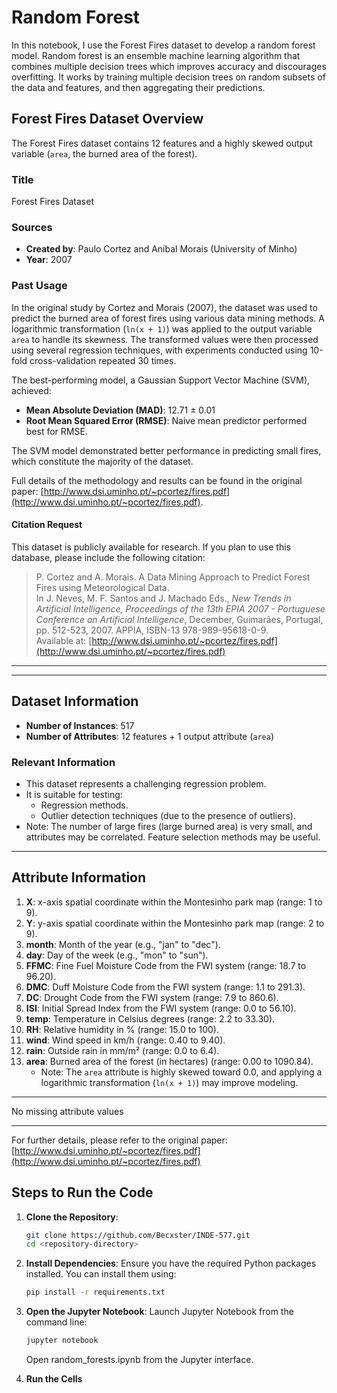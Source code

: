 
# Random Forest
In this notebook, I use the Forest Fires dataset to develop a random forest model. Random forest is an ensemble machine learning algorithm that combines multiple decision trees which improves accuracy and discourages overfitting. It works by training multiple decision trees on random subsets of the data and features, and then aggregating their predictions.


## Forest Fires Dataset Overview
The Forest Fires dataset contains 12 features and a highly skewed output variable (`area`, the burned area of the forest). 

### **Title**
Forest Fires Dataset

### **Sources**
- **Created by**: Paulo Cortez and Aníbal Morais (University of Minho)  
- **Year**: 2007  

### **Past Usage**
In the original study by Cortez and Morais (2007), the dataset was used to predict the burned area of forest fires using various data mining methods. A logarithmic transformation (`ln(x + 1)`) was applied to the output variable `area` to handle its skewness. The transformed values were then processed using several regression techniques, with experiments conducted using 10-fold cross-validation repeated 30 times. 

The best-performing model, a Gaussian Support Vector Machine (SVM), achieved:
- **Mean Absolute Deviation (MAD)**: 12.71 ± 0.01
- **Root Mean Squared Error (RMSE)**: Naive mean predictor performed best for RMSE.  

The SVM model demonstrated better performance in predicting small fires, which constitute the majority of the dataset.

Full details of the methodology and results can be found in the original paper: [http://www.dsi.uminho.pt/~pcortez/fires.pdf](http://www.dsi.uminho.pt/~pcortez/fires.pdf).

#### Citation Request
This dataset is publicly available for research. If you plan to use this database, please include the following citation:

> P. Cortez and A. Morais. A Data Mining Approach to Predict Forest Fires using Meteorological Data.  
> In J. Neves, M. F. Santos and J. Machado Eds., *New Trends in Artificial Intelligence, Proceedings of the 13th EPIA 2007 - Portuguese Conference on Artificial Intelligence*, December, Guimarães, Portugal, pp. 512-523, 2007. APPIA, ISBN-13 978-989-95618-0-9.  
> Available at: [http://www.dsi.uminho.pt/~pcortez/fires.pdf](http://www.dsi.uminho.pt/~pcortez/fires.pdf)

---
---

## Dataset Information

- **Number of Instances**: 517
- **Number of Attributes**: 12 features + 1 output attribute (`area`)

### **Relevant Information**
- This dataset represents a challenging regression problem.
- It is suitable for testing:
  - Regression methods.
  - Outlier detection techniques (due to the presence of outliers).
- Note: The number of large fires (large burned area) is very small, and attributes may be correlated. Feature selection methods may be useful.

---

## Attribute Information

1. **X**: x-axis spatial coordinate within the Montesinho park map (range: 1 to 9).
2. **Y**: y-axis spatial coordinate within the Montesinho park map (range: 2 to 9).
3. **month**: Month of the year (e.g., "jan" to "dec").
4. **day**: Day of the week (e.g., "mon" to "sun").
5. **FFMC**: Fine Fuel Moisture Code from the FWI system (range: 18.7 to 96.20).
6. **DMC**: Duff Moisture Code from the FWI system (range: 1.1 to 291.3).
7. **DC**: Drought Code from the FWI system (range: 7.9 to 860.6).
8. **ISI**: Initial Spread Index from the FWI system (range: 0.0 to 56.10).
9. **temp**: Temperature in Celsius degrees (range: 2.2 to 33.30).
10. **RH**: Relative humidity in % (range: 15.0 to 100).
11. **wind**: Wind speed in km/h (range: 0.40 to 9.40).
12. **rain**: Outside rain in mm/m² (range: 0.0 to 6.4).
13. **area**: Burned area of the forest (in hectares) (range: 0.00 to 1090.84).  
    - Note: The `area` attribute is highly skewed toward 0.0, and applying a logarithmic transformation (`ln(x + 1)`) may improve modeling.

---

No missing attribute values

---

For further details, please refer to the original paper: [http://www.dsi.uminho.pt/~pcortez/fires.pdf](http://www.dsi.uminho.pt/~pcortez/fires.pdf)


## Steps to Run the Code
1. **Clone the Repository**:
    ```sh
    git clone https://github.com/Becxster/INDE-577.git
    cd <repository-directory>
    ```

2. **Install Dependencies**: Ensure you have the required Python packages installed. You can install them using:
    ```sh
    pip install -r requirements.txt
    ```

3. **Open the Jupyter Notebook**: Launch Jupyter Notebook from the command line:
    ```sh
    jupyter notebook
    ```
    Open random_forests.ipynb from the Jupyter interface.
4. **Run the Cells**